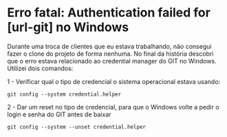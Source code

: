 # Erro fatal: Authentication failed for [url-git] no Windows
Durante uma troca de clientes que eu estava trabalhando, não consegui fazer o clone do projeto de forma nenhuma.
No final da história descobri que o erro estava relacionado ao credential manager do GIT no Windows. 
Utilizei dois comandos:

1 - Verificar qual o tipo de credencial o sistema operacional estava usando:
```
git config --system credential.helper
```

2 - Dar um reset no tipo de credencial, para que o Windows volte a pedir o login e senha do GIT antes de baixar

```
git config --system --unset credential.helper
```
